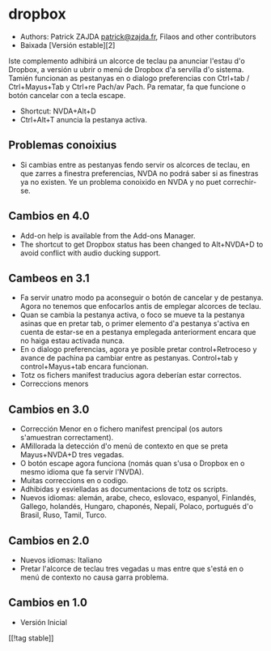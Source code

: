 # dropbox #

* Authors: Patrick ZAJDA <patrick@zajda.fr>, Filaos and other contributors
* Baixada [Versión estable][2]

Iste complemento adhibirá un alcorce de teclau pa anunciar l'estau d'o
Dropbox, a versión u ubrir o menú de Dropbox d'a servilla d'o sistema.
Tamién funcionan as pestanyas en o dialogo preferencias con Ctrl+tab /
Ctrl+Mayus+Tab y Ctrl+re Pach/av Pach.  Pa rematar, fa que funcione o botón
cancelar con a tecla escape.

* Shortcut: NVDA+Alt+D
* Ctrl+Alt+T anuncia la pestanya activa.

## Problemas conoixius ##

* Si cambias entre as pestanyas fendo servir os alcorces de teclau, en que zarres a finestra preferencias, NVDA no podrá saber si as finestras ya no existen.
Ye un problema conoixido en NVDA y no puet correchir-se.


## Cambios en 4.0 ##

* Add-on help is available from the Add-ons Manager.
* The shortcut to get Dropbox status has been changed to Alt+NVDA+D to avoid
  conflict with audio ducking support.

## Cambeos en 3.1 ##

* Fa servir unatro modo pa aconseguir o botón de cancelar y de
  pestanya. Agora no tenemos que enfocarlos antis de emplegar alcorces de
  teclau.
* Quan se cambia la pestanya activa, o foco se mueve ta la pestanya asinas
  que en pretar tab, o primer elemento d'a pestanya s'activa en cuenta de
  estar-se en a pestanya emplegada anteriorment encara que no haiga estau
  activada nunca.
* En o dialogo preferencias, agora ye posible pretar control+Retroceso y
  avance  de pachina pa cambiar entre as pestanyas. Control+tab y
  control+Mayus+tab encara funcionan.
* Totz os fichers manifest traducius agora deberían estar correctos.
* Correccions menors

## Cambios en 3.0 ##

* Corrección Menor en o fichero manifest prencipal (os autors s'amuestran
  correctament).
* AMillorada la detección d'o menú de contexto en que se preta Mayus+NVDA+D
  tres vegadas.
* O botón escape agora funciona (nomás quan s'usa o Dropbox en o mesmo
  idioma que fa servir l'NVDA).
* Muitas correccions en o codigo.
* Adhibidas y esvielladas as documentacions de totz os scripts.
* Nuevos idiomas: alemán, arabe, checo, eslovaco, espanyol, Finlandés,
  Gallego, holandés, Hungaro, chaponés, Nepalí, Polaco, portugués d'o
  Brasil, Ruso, Tamil, Turco.

## Cambios en 2.0 ##

* Nuevos idiomas: Italiano
* Pretar l'alcorce de teclau tres vegadas u mas entre que s'está en o menú
  de contexto no causa garra problema.

## Cambios en 1.0 ##

* Versión Inicial

[[!tag stable]]

[1]: https://addons.nvda-project.org/files/get.php?file=dx
